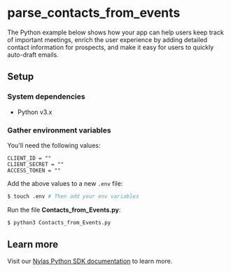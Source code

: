 # parse_contacts_from_events

The Python example below shows how your app can help users keep track of important meetings, enrich the user experience by adding detailed contact information for prospects, and make it easy for users to quickly auto-draft emails.

## Setup

### System dependencies

- Python v3.x

### Gather environment variables

You'll need the following values:

```text
CLIENT_ID = ""
CLIENT_SECRET = ""
ACCESS_TOKEN = ""
```

Add the above values to a new `.env` file:

```bash
$ touch .env # Then add your env variables
```

Run the file **Contacts_from_Events.py**:

```bash
$ python3 Contacts_from_Events.py
```

## Learn more

Visit our [Nylas Python SDK documentation](https://developer.nylas.com/docs/developer-tools/sdk/python-sdk/) to learn more.
